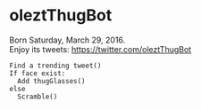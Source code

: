 # oleztThugBot

Born Saturday, March 29, 2016.<br>
Enjoy its tweets: https://twitter.com/oleztThugBot
```
Find a trending tweet()
If face exist:
  Add thugGlasses()
else
  Scramble()
```